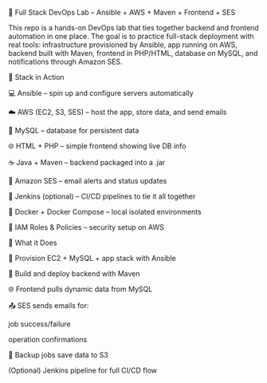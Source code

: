 🚀 Full Stack DevOps Lab – Ansible + AWS + Maven + Frontend + SES

This repo is a hands-on DevOps lab that ties together backend and frontend automation in one place. The goal is to practice full-stack deployment with real tools: infrastructure provisioned by Ansible, app running on AWS, backend built with Maven, frontend in PHP/HTML, database on MySQL, and notifications through Amazon SES.

🧰 Stack in Action

💻 Ansible – spin up and configure servers automatically

☁️ AWS (EC2, S3, SES) – host the app, store data, and send emails

🐬 MySQL – database for persistent data

🌐 HTML + PHP – simple frontend showing live DB info

☕ Java + Maven – backend packaged into a .jar

📧 Amazon SES – email alerts and status updates

🐙 Jenkins (optional) – CI/CD pipelines to tie it all together

🐳 Docker + Docker Compose – local isolated environments

🔐 IAM Roles & Policies – security setup on AWS

🔧 What it Does

🚀 Provision EC2 + MySQL + app stack with Ansible

🔄 Build and deploy backend with Maven

🌐 Frontend pulls dynamic data from MySQL

📤 SES sends emails for:

job success/failure

operation confirmations

💾 Backup jobs save data to S3

(Optional) Jenkins pipeline for full CI/CD flow
